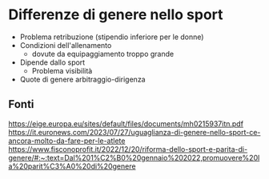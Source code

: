 # Differenze di genere nello sport

- Problema retribuzione (stipendio inferiore per le donne)
- Condizioni dell'allenamento
  - dovute da equipaggiamento troppo grande
- Dipende dallo sport
  - Problema visibilità
- Quote di genere arbitraggio-dirigenza



## Fonti

https://eige.europa.eu/sites/default/files/documents/mh0215937itn.pdf
https://it.euronews.com/2023/07/27/uguaglianza-di-genere-nello-sport-ce-ancora-molto-da-fare-per-le-atlete
https://www.fisconoprofit.it/2022/12/20/riforma-dello-sport-e-parita-di-genere/#:~:text=Dal%201%C2%B0%20gennaio%202022,promuovere%20la%20parit%C3%A0%20di%20genere